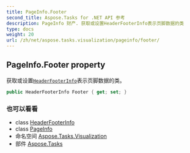```yaml
---
title: PageInfo.Footer
second_title: Aspose.Tasks for .NET API 参考
description: PageInfo 财产. 获取或设置HeaderFooterInfo表示页脚数据的类
type: docs
weight: 20
url: /zh/net/aspose.tasks.visualization/pageinfo/footer/
---
```

## PageInfo.Footer property

获取或设置[`HeaderFooterInfo`](../../headerfooterinfo/)表示页脚数据的类。

```csharp
public HeaderFooterInfo Footer { get; set; }
```

### 也可以看看

* class [HeaderFooterInfo](../../headerfooterinfo/)
* class [PageInfo](../)
* 命名空间 [Aspose.Tasks.Visualization](../../pageinfo/)
* 部件 [Aspose.Tasks](../../../)



